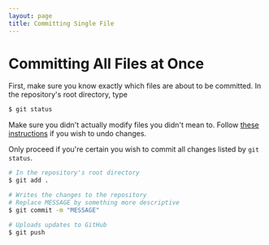 ```yaml
---
layout: page
title: Committing Single File
---
```


# Committing All Files at Once

First, make sure you know exactly which files are about to be committed.
In the repository's root directory, type

```bash
$ git status
```

Make sure you didn't actually modify files you didn't mean to.
Follow [these instructions](restore-files.md) if you wish to undo changes.

Only proceed if you're certain you wish to commit all changes listed by `git status`.

```bash
# In the repository's root directory
$ git add .

# Writes the changes to the repository
# Replace MESSAGE by something more descriptive
$ git commit -m "MESSAGE"

# Uploads updates to GitHub
$ git push
```
